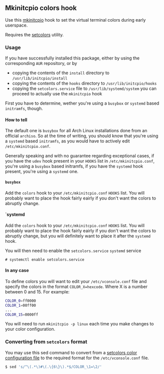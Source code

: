 ## Mkinitcpio colors hook

Use this [mkinitcpio](https://wiki.archlinux.org/index.php/Mkinitcpio) hook to
set the virtual terminal colors during early userspace.

Requires the [setcolors](https://github.com/EvanPurkhiser/linux-vt-setcolors) utility.

### Usage

If you have successfully installed this package, either by using the corresponding `AUR` repository, or by
* copying the contents of the `install` directory to `/usr/lib/initcpio/install`
* copying the contents of the `hooks` directory to `/usr/lib/initcpio/hooks`
* copying the `setcolors.service` file to `/usr/lib/systemd/system`
you can proceed to actually use the `mkinitcpio` hook

First you have to determine, wether you're using a `busybox` or `systemd` based `initramfs`, though.

#### How to tell

The default one is `busybox` for all Arch Linux installations done from an official `archiso`. So at the time of writing, you should know that you're using a `systemd` based `initramfs`, as you would have to actively edit `/etc/mkinitcpio.conf`.

Generally speaking and with no guarantee regarding exceptional cases, if you have the `udev` hook present in your `HOOKS` list in `/etc/mkinitcpio.conf`, you're using a `busybox` based initramfs, if you have the `systemd` hook present, you're using a `systemd` one.

#### `busybox`

Add the `colors` hook to your `/etc/mkinitcpio.conf` `HOOKS` list. You
will probably want to place the hook fairly eairly if you don't want the colors
to abruptly change.

#### `systemd

Add the `colors` hook to your `/etc/mkinitcpio.conf` `HOOKS` list. You
will probably want to place the hook fairly eairly if you don't want the colors
to abruptly change, but you will definitely want to place it after the `systemd` hook.

You will then need to enable the `setcolors.service` `systemd` service

```
# systemctl enable setcolors.service
```

#### In any case

To define colors you will want to edit your `/etc/vconsole.conf` file and
specify the colors in the format `COLOR_X=hexcode`. Where X is a number between
0 and 15. For example:

```sh
COLOR_0=ff0000
COLOR_1=00ff00
...
COLOR_15=0000ff
```

You will need to run `mkinitcpio -p linux` each time you make changes to your
color configuration.

### Converting from `setcolors` format

You may use this sed command to convert from a [setcolors color configuration
file](https://github.com/EvanPurkhiser/linux-vt-setcolors/blob/master/example-colors/solarized)
to the required format for the `/etc/vconsole.conf` file.

```sh
$ sed 's/^\(.*\)#\(.\{6\}\).*$/COLOR_\1=\2/'
```
